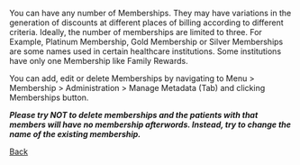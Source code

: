 You can have any number of Memberships. They may have variations in the generation of discounts at different places of billing according to different criteria. Ideally, the number of memberships are limited to three. For Example, Platinum Membership, Gold Membership or Silver Memberships are some names used in certain healthcare institutions. Some institutions have only one Membership like Family Rewards.

You can add, edit or delete Memberships by navigating to Menu > Membership > Administration > Manage Metadata (Tab) and clicking Memberships button.

_**Please try NOT to delete memberships and the patients with that members will have no membership afterwords. Instead, try to change the name of the existing membership.**_



[Back](https://github.com/hmislk/hmis/wiki)
